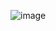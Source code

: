 ![image](https://github.com/Helmut128/Empleados1/assets/65142656/6efa8862-4a6f-447e-8065-9920797e96ae)

